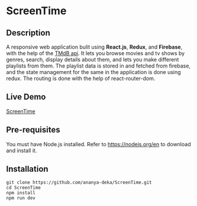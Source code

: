 # ScreenTime

## Description
A responsive web application bulit using **React.js**, **Redux**, and **Firebase**, with the help of the [TMdB api](https://developer.themoviedb.org/docs/getting-started). It lets you browse movies and tv shows by genres, search, display details about them, and lets you make different playlists from them. The playlist data is stored in and fetched from firebase, and the state management for the same in the application is done using redux. The routing is done with the help of react-router-dom. 

## Live Demo
[ScreenTime](https://time-screen.netlify.app/)

## Pre-requisites
You must have Node.js installed. Refer to https://nodejs.org/en to download and install it.

## Installation

```
git clone https://github.com/ananya-deka/ScreenTime.git
cd ScreenTime
npm install
npm run dev
```
